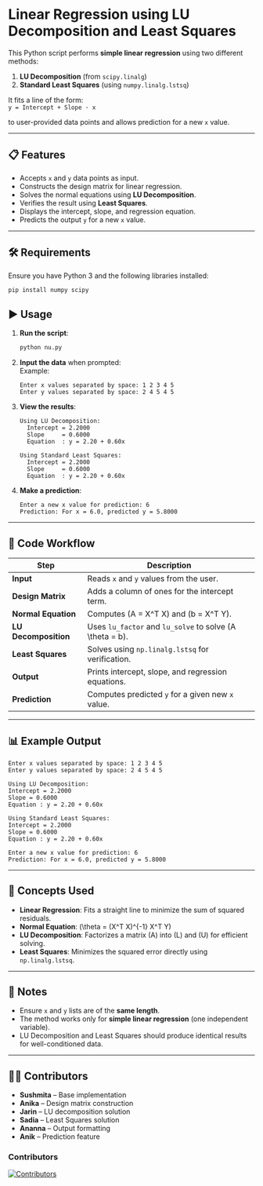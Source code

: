 # Linear Regression using LU Decomposition and Least Squares

This Python script performs **simple linear regression** using two different methods:  
1. **LU Decomposition** (from `scipy.linalg`)  
2. **Standard Least Squares** (using `numpy.linalg.lstsq`)  

It fits a line of the form:  
`y = Intercept + Slope · x`

 
to user-provided data points and allows prediction for a new `x` value.

---

## 📋 **Features**
- Accepts `x` and `y` data points as input.  
- Constructs the design matrix for linear regression.  
- Solves the normal equations using **LU Decomposition**.  
- Verifies the result using **Least Squares**.  
- Displays the intercept, slope, and regression equation.  
- Predicts the output `y` for a new `x` value.  

---

## 🛠 **Requirements**
Ensure you have Python 3 and the following libraries installed:  
```bash
pip install numpy scipy
```
## ▶ **Usage**

1. **Run the script**:  
    ```bash
    python nu.py
    ```

2. **Input the data** when prompted:  
    Example:  
    ```
    Enter x values separated by space: 1 2 3 4 5
    Enter y values separated by space: 2 4 5 4 5
    ```

3. **View the results**:  
    ```
    Using LU Decomposition:
      Intercept = 2.2000
      Slope     = 0.6000
      Equation  : y = 2.20 + 0.60x

    Using Standard Least Squares:
      Intercept = 2.2000
      Slope     = 0.6000
      Equation  : y = 2.20 + 0.60x
    ```

4. **Make a prediction**:  
    ```
    Enter a new x value for prediction: 6
    Prediction: For x = 6.0, predicted y = 5.8000
    ```

---

## 📜 **Code Workflow**

| Step              | Description                                                   |
|-------------------|---------------------------------------------------------------|
| **Input**         | Reads `x` and `y` values from the user.                        |
| **Design Matrix** | Adds a column of ones for the intercept term.                   |
| **Normal Equation**| Computes \(A = X^T X\) and \(b = X^T Y\).                     |
| **LU Decomposition**| Uses `lu_factor` and `lu_solve` to solve \(A \theta = b\).    |
| **Least Squares**  | Solves using `np.linalg.lstsq` for verification.               |
| **Output**         | Prints intercept, slope, and regression equations.             |
| **Prediction**     | Computes predicted `y` for a given new `x` value.              |

---

## 📊 **Example Output**
```
Enter x values separated by space: 1 2 3 4 5
Enter y values separated by space: 2 4 5 4 5

Using LU Decomposition:
Intercept = 2.2000
Slope = 0.6000
Equation : y = 2.20 + 0.60x

Using Standard Least Squares:
Intercept = 2.2000
Slope = 0.6000
Equation : y = 2.20 + 0.60x

Enter a new x value for prediction: 6
Prediction: For x = 6.0, predicted y = 5.8000
```

---

## 🧠 **Concepts Used**

- **Linear Regression**: Fits a straight line to minimize the sum of squared residuals.  
- **Normal Equation**: \(\theta = (X^T X)^{-1} X^T Y\)  
- **LU Decomposition**: Factorizes a matrix \(A\) into \(L\) and \(U\) for efficient solving.  
- **Least Squares**: Minimizes the squared error directly using `np.linalg.lstsq`.  

---

## 📌 **Notes**

- Ensure `x` and `y` lists are of the **same length**.  
- The method works only for **simple linear regression** (one independent variable).  
- LU Decomposition and Least Squares should produce identical results for well-conditioned data.  

---

## 👩‍💻 **Contributors**

- **Sushmita** – Base implementation  
- **Anika** – Design matrix construction  
- **Jarin** – LU decomposition solution  
- **Sadia** – Least Squares solution  
- **Ananna** – Output formatting  
- **Anik** – Prediction feature


### Contributors
[![Contributors](https://contrib.rocks/image?repo=sushmita129/linearRegression)](https://github.com/Asushmita129/linearRegression/graphs/contributors)
